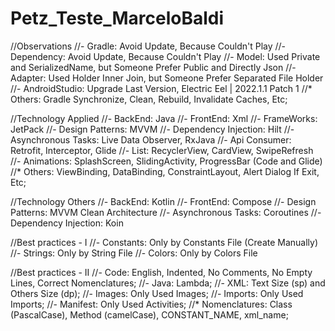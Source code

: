 # Petz_Teste_MarceloBaldi

//Observations
//- Gradle:         Avoid Update,                       Because Couldn't Play
//- Dependency:     Avoid Update,                       Because Couldn't Play
//- Model:          Used Private and SerializedName,    but Someone Prefer Public and Directly Json
//- Adapter:        Used Holder Inner Join,             but Someone Prefer Separated File Holder
//- AndroidStudio:  Upgrade Last Version,               Electric Eel | 2022.1.1 Patch 1
//* Others:         Gradle Synchronize, Clean, Rebuild, Invalidate Caches, Etc;

//Technology Applied
//- BackEnd:                Java
//- FrontEnd:               Xml
//- FrameWorks:             JetPack
//- Design Patterns:        MVVM
//- Dependency Injection:   Hilt
//- Asynchronous Tasks:     Live Data Observer, RxJava
//- Api Consumer:           Retrofit, Interceptor, Glide
//- List:                   RecyclerView, CardView, SwipeRefresh
//- Animations:             SplashScreen, SlidingActivity, ProgressBar (Code and Glide)
//* Others:                 ViewBinding, DataBinding, ConstraintLayout, Alert Dialog If Exit, Etc;

//Technology Others
//- BackEnd:                Kotlin
//- FrontEnd:               Compose
//- Design Patterns:        MVVM Clean Architecture
//- Asynchronous Tasks:     Coroutines
//- Dependency Injection:   Koin

//Best practices - I
//- Constants:              Only by Constants File  (Create Manually)
//- Strings:                Only by String File
//- Colors:                 Only by Colors File

//Best practices - II
//- Code:                   English, Indented, No Comments, No Empty Lines, Correct Nomenclatures;
//- Java:                   Lambda;
//- XML:                    Text Size (sp) and Others Size (dp);
//- Images:                 Only Used Images;
//- Imports:                Only Used Imports;
//- Manifest:               Only Used Activities;
//* Nomenclatures:          Class (PascalCase), Method (camelCase), CONSTANT_NAME, xml_name;

